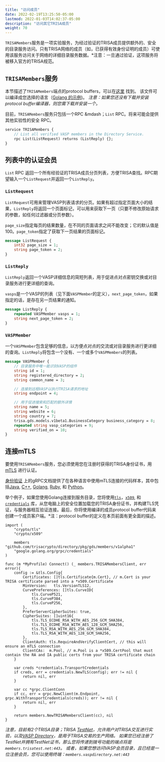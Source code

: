 ```yaml
---
title: "访问成员"
date: 2022-02-19T13:25:50-05:00
lastmod: 2022-01-03T14:02:37-05:00
description: "访问其它TRISA成员"
weight: 70
---
```


`TRISAMembers`服务是一项实验服务，为经过验证的TRISA成员提供额外的、安全的目录服务访问。只有TRISA网络的成员（如，已获得有效身份证明的成员）可使用该服务访问关于网络的详细目录服务数据。*注意：一旦通过验证，这项服务将被移入官方的TRISA规范。

## `TRISAMembers`服务

本节描述了`TRISAMembers`端点的protocol buffers，可以在[这里](https://github.com/trisacrypto/directory/blob/main/proto/gds/members/v1alpha1/members.proto) 找到。 该文件可以编译成您选择的语言（[Golang 的示例](https://github.com/trisacrypto/directory/tree/main/pkg/gds/members/v1alpha1))。 *注意：如果您还没有下载并安装protocol buffer编译器，则您需下载并安装一个。*

目前，`TRISAMembers`服务只包括一个RPC &mdash；`List` RPC。将来可能会提供其他实验性的安全 RPC。

```proto
service TRISAMembers {
    // List all verified VASP members in the Directory Service.
    rpc List(ListRequest) returns (ListReply) {};
}
```

## 列表中的认证会员

`List` RPC 返回一个所有经验证的TRISA成员分页列表，方便TRISA查找。RPC期望输入一个`ListRequest`并返回一个`ListReply`。

### `ListRequest`

`ListRequest`可用来管理VASP列表请求的分页。如果有超过指定页面大小的结果，`ListReply`将返回一个页面标记，可以用来获取下一页（只要不修改原始请求的参数，如任何过滤器或分页参数）。

`page_size`指定每页的结果数量，在不同的页面请求之间不能改变；它的默认值是100。`page_token`指定了获取下一页结果的页面标记。

```proto
message ListRequest {
    int32 page_size = 1;
    string page_token = 2;
}
```

### `ListReply`

`ListReply`返回一个VASP详细信息的简短列表，用于促进点对点密钥交换或对目录服务进行更详细的查询。

`vasps`是一个VASP的列表（见下面`VASPMember`的定义），`next_page_token`，如果指定的话，是存在另一页结果的通知。

```proto
message ListReply {
    repeated VASPMember vasps = 1;
    string next_page_token = 2;
}
```

### `VASPMember`

一个`VASPMember`包含足够的信息，以方便点对点的交流或对目录服务进行更详细的查询。`ListReply`将包含一个没有、一个或多个`VASPMembers`的列表。

```proto
message VASPMember {
    // 目录服务中唯一能识别VASP的组件
    string id = 1;
    string registered_directory = 2;
    string common_name = 3;

    // 连接到远程VASP以执行TRISA请求的地址
    string endpoint = 4;

    // 用于促进搜索和匹配的额外详情
    string name = 5;
    string website = 6;
    string country = 7;
    trisa.gds.models.v1beta1.BusinessCategory business_category = 8;
    repeated string vasp_categories = 9;
    string verified_on = 10;
}
```

## 连接mTLS


要使用`TRISAMembers`服务，您必须使用您在注册时获得的TRISA身份证书，用[mTLS](https://grpc.io/docs/guides/auth/) 进行认证。

[身份验证](https://grpc.io/docs/guides/auth) 上的gRPC文档提供了在各种语言中使用mTLS连接的代码样本，其中包括[Java](https://grpc.io/docs/guides/auth/#java), [C++](https://grpc.io/docs/guides/auth/#c), [Golang](https://grpc.io/docs/guides/auth/#go), [Ruby](https://grpc.io/docs/guides/auth/#ruby), 和 [Python](https://grpc.io/docs/guides/auth/#python)。


举个例子，如果您使用Golang连接到服务目录，您将使用[`tls`](https://pkg.go.dev/crypto/tls)，[`x509`](https://pkg.go.dev/crypto/x509), 和[`credentials`](https://pkg.go.dev/google.golang.org/grpc/credentials) 库，从您电脑上的安全位置加载您的TRISA身份证书，并构建TLS凭证，与服务器相互验证连接。最后，你将使用编译的成员protocol buffer代码来创建一个成员客户端。*注：protocol buffer的定义在本页前面有更全面的描述。

```golang
import (
    "crypto/tls"
    "crypto/x509"

    members "github.com/trisacrypto/directory/pkg/gds/members/v1alpha1"
    "google.golang.org/grpc/credentials"
)

func (m *MyProfile) Connect() (_ members.TRISAMembersClient, err error){
    config := &tls.Config{
		Certificates: []tls.Certificate{m.Cert}, // m.Cert is your TRISA certificate parsed into a *x509.Certificate
		MinVersion:   tls.VersionTLS12,
		CurvePreferences: []tls.CurveID{
			tls.CurveP521,
			tls.CurveP384,
			tls.CurveP256,
		},
		PreferServerCipherSuites: true,
		CipherSuites: []uint16{
			tls.TLS_ECDHE_RSA_WITH_AES_256_GCM_SHA384,
			tls.TLS_ECDHE_RSA_WITH_AES_128_GCM_SHA256,
			tls.TLS_RSA_WITH_AES_256_GCM_SHA384,
			tls.TLS_RSA_WITH_AES_128_GCM_SHA256,
		},
		ClientAuth: tls.RequireAndVerifyClientCert, // this will ensure an mTLS connection
		ClientCAs:  m.Pool, // m.Pool is a *x509.CertPool that must contain the RA and IA public certs from your TRISA certificate chain
	}

    var creds *credentials.TransportCredentials
    if creds, err = credentials.NewTLS(config); err != nil {
        return nil, err
    }

    var cc *grpc.ClientConn
    if cc, err = grpc.NewClient(m.Endpoint, grpc.WithTransportCredentials(creds)); err != nil {
        return nil, err
    }

    return members.NewTRISAMembersClient(cc), nil
}
```

*注意，目前有2个TRISA目录；TRISA [TestNet](https://trisatest.net/)，允许用户对TRISA交互进行实验，以及[VASP Directory](https://vaspdirectory.net/)，是用于TRISA交易的生产网络。  如果您已经注册了TestNet并拥有TestNet证书，那么您将传递到拨号功能的端点将是`members.trisatest.net:443`。 或者，如果您想访问VASP会员目录，且已经是一位注册会员，您可以使用终端：`members.vaspdirectory.net:443`*

